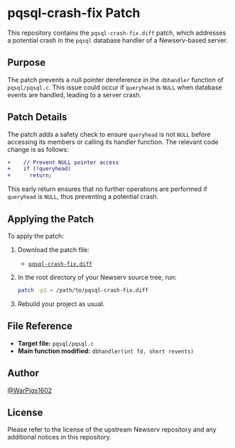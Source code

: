 # pqsql-crash-fix Patch

This repository contains the `pqsql-crash-fix.diff` patch, which addresses a potential crash in the `pqsql` database handler of a Newserv-based server.

## Purpose

The patch prevents a null pointer dereference in the `dbhandler` function of `pqsql/pqsql.c`. This issue could occur if `queryhead` is `NULL` when database events are handled, leading to a server crash.

## Patch Details

The patch adds a safety check to ensure `queryhead` is not `NULL` before accessing its members or calling its handler function. The relevant code change is as follows:

```diff
+    // Prevent NULL pointer access
+    if (!queryhead)
+      return;
```

This early return ensures that no further operations are performed if `queryhead` is `NULL`, thus preventing a potential crash.

## Applying the Patch

To apply the patch:

1. Download the patch file:
   - [`pqsql-crash-fix.diff`](pqsql-crash-fix.diff)

2. In the root directory of your Newserv source tree, run:

   ```sh
   patch -p1 < /path/to/pqsql-crash-fix.diff
   ```

3. Rebuild your project as usual.

## File Reference

- **Target file:** `pqsql/pqsql.c`
- **Main function modified:** `dbhandler(int fd, short revents)`

## Author

[@WarPigs1602](https://github.com/WarPigs1602)

## License

Please refer to the license of the upstream Newserv repository and any additional notices in this repository.

